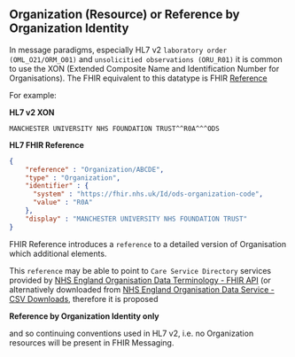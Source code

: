 
## Organization (Resource) or Reference by Organization Identity

In message paradigms, especially HL7 v2 `laboratory order (OML_O21/ORM_O01)` and `unsolicitied observations (ORU_R01)` it is common to use the XON (Extended Composite Name and Identification Number for Organisations). The FHIR equivalent to this datatype is FHIR [Reference](https://hl7.org/fhir/R4/references.html)

For example:

**HL7 v2 XON**

```
MANCHESTER UNIVERSITY NHS FOUNDATION TRUST^^R0A^^^ODS
```

**HL7 FHIR Reference**

```json
{
    "reference" : "Organization/ABCDE",
    "type" : "Organization",
    "identifier" : {
      "system" : "https://fhir.nhs.uk/Id/ods-organization-code",
      "value" : "R0A"
    },
    "display" : "MANCHESTER UNIVERSITY NHS FOUNDATION TRUST"
}
```

FHIR Reference introduces a `reference` to a detailed version of Organisation which additional elements. 

This `reference` may be able to point to `Care Service Directory` services provided by [NHS England Organisation Data Terminology - FHIR API](https://digital.nhs.uk/developer/api-catalogue/organisation-data-terminology) (or alternatively downloaded from [NHS England Organisation Data Service - CSV Downloads](https://digital.nhs.uk/services/organisation-data-service/data-search-and-export/csv-downloads), therefore it is proposed 

**Reference by Organization Identity only**

and so continuing conventions used in HL7 v2, i.e. no Organization resources will be present in FHIR Messaging.

 

